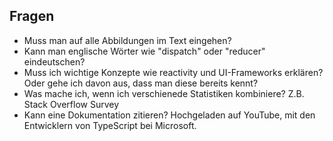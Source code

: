 ## Fragen

- Muss man auf alle Abbildungen im Text eingehen?
- Kann man englische Wörter wie "dispatch" oder "reducer" eindeutschen?
- Muss ich wichtige Konzepte wie reactivity und UI-Frameworks erklären? Oder gehe ich davon aus, dass man diese bereits kennt?
- Was mache ich, wenn ich verschienede Statistiken kombiniere? Z.B. Stack Overflow Survey
- Kann eine Dokumentation zitieren? Hochgeladen auf YouTube, mit den Entwicklern von TypeScript bei Microsoft.
